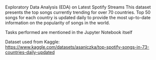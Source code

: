 Exploratory Data Analysis (EDA) on Latest Spotify Streams
This dataset presents the top songs currently trending for over 70 countries.
Top 50 songs for each country is updated daily to provide the most up-to-date information on the popularity of songs in the world.

Tasks performed are mentioned in the Jupyter Notebook itself

Dataset used from Kaggle: https://www.kaggle.com/datasets/asaniczka/top-spotify-songs-in-73-countries-daily-updated
